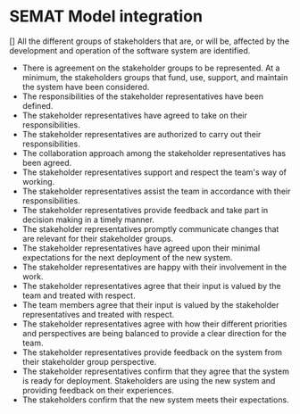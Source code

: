 # SEMAT Model integration

  [] All the different groups of stakeholders that are, or will be, affected by the development and operation of the software system are identified.
* There is agreement on the stakeholder groups to be represented. At a minimum, the stakeholders groups that fund, use, support, and maintain the system have been considered.
* The responsibilities of the stakeholder representatives have been defined.
* The stakeholder representatives have agreed to take on their responsibilities.
* The stakeholder representatives are authorized to carry out their responsibilities.
* The collaboration approach among the stakeholder representatives has been agreed.
* The stakeholder representatives support and respect the team's way of working.
* The stakeholder representatives assist the team in accordance with their responsibilities.
* The stakeholder representatives provide feedback and take part in decision making in a timely manner.
* The stakeholder representatives promptly communicate changes that are relevant for their stakeholder groups.
* The stakeholder representatives have agreed upon their minimal expectations for the next deployment of the new system.
* The stakeholder representatives are happy with their involvement in the work.
* The stakeholder representatives agree that their input is valued by the team and treated with respect.
* The team members agree that their input is valued by the stakeholder representatives and treated with respect.
* The stakeholder representatives agree with how their different priorities and perspectives are being balanced to provide a clear direction for the team.
* The stakeholder representatives provide feedback on the system from their stakeholder group perspective.
* The stakeholder representatives confirm that they agree that the system is ready for deployment.
Stakeholders are using the new system and providing feedback on their experiences.
* The stakeholders confirm that the new system meets their expectations.

